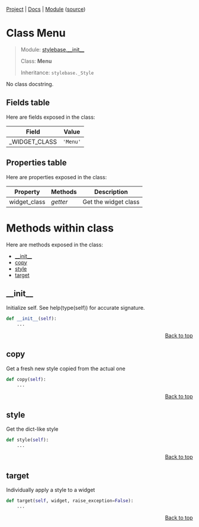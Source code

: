 [Project](/README.md) | [Docs](/docs/README.md) | [Module](/docs/modules/stylebase/__init__/README.md) ([source](/stylebase/__init__.py))

# Class Menu
> Module: [stylebase.\_\_init\_\_](/docs/modules/stylebase/__init__/README.md)
>
> Class: **Menu**
>
> Inheritance: `stylebase._Style`

No class docstring.

## Fields table
Here are fields exposed in the class:

| Field | Value |
| --- | --- |
| \_WIDGET\_CLASS | `'Menu'` |

## Properties table
Here are properties exposed in the class:

| Property | Methods | Description |
| --- | --- | --- |
| widget\_class | _getter_ | Get the widget class |

# Methods within class
Here are methods exposed in the class:
- [\_\_init\_\_](#__init__)
- [copy](#copy)
- [style](#style)
- [target](#target)

## \_\_init\_\_
Initialize self.  See help(type(self)) for accurate signature.

```python
def __init__(self):
    ...
```

<p align="right"><a href="#class-menu">Back to top</a></p>

## copy
Get a fresh new style copied from the actual one

```python
def copy(self):
    ...
```

<p align="right"><a href="#class-menu">Back to top</a></p>

## style
Get the dict-like style

```python
def style(self):
    ...
```

<p align="right"><a href="#class-menu">Back to top</a></p>

## target
Individually apply a style to a widget

```python
def target(self, widget, raise_exception=False):
    ...
```

<p align="right"><a href="#class-menu">Back to top</a></p>
